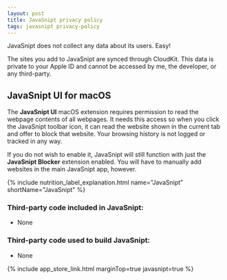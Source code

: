 ```yaml
---
layout: post
title: JavaSnipt privacy policy
tags: javasnipt privacy-policy
---
```


JavaSnipt does not collect any data about its users. Easy!

The sites you add to JavaSnipt are synced through CloudKit. This data is private to your Apple ID and cannot be accessed by me, the developer, or any third-party. 

## JavaSnipt UI for macOS

The **JavaSnipt UI** macOS extension requires permission to read the webpage contents of all webpages. It needs this access so when you click the JavaSnipt toolbar icon, it can read the website shown in the current tab and offer to block that website. Your browsing history is not logged or tracked in any way. 

If you do not wish to enable it, JavaSnipt will still function with just the **JavaSnipt Blocker** extension enabled. You will have to manually add websites in the main JavaSnipt app, however.

{% include nutrition_label_explanation.html name="JavaSnipt" shortName="JavaSnipt" %}

### Third-party code included in JavaSnipt:

- None

### Third-party code used to build JavaSnipt:

- None

{% include app_store_link.html marginTop=true javasnipt=true %}